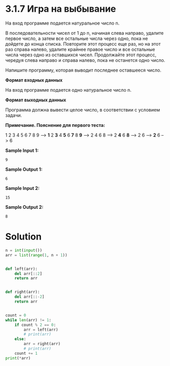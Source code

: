 # 3.1.7 Игра на выбывание

На вход программе подается натуральное число n.

В последовательности чисел от 1 до n, начиная слева направо, удалите первое число, а затем все остальные числа через
одно, пока не дойдете до конца списка. Повторите этот процесс еще раз, но на этот раз справа налево, удалите крайнее
правое число и все остальные числа через одно из оставшихся чисел. Продолжайте этот процесс, чередуя слева направо и
справа налево, пока не останется одно число.

Напишите программу, которая выводит последнее оставшееся число.

**Формат входных данных**

На вход программе подается одно натуральное число n.

**Формат выходных данных**

Программа должна вывести целое число, в соответствии с условием задачи.

**Примечание. Пояснение для первого теста:**

1 2 3 4 5 6 7 8 9 –> **1** 2 **3** 4 **5** 6 **7** 8 **9** –> 2 4 6 8 –> 2 **4** 6 **8** –> 2 6 –> **2** 6 –> 6

**Sample Input 1:**

```
9
```

**Sample Output 1:**

```
6
```

**Sample Input 2:**

```
15
```

**Sample Output 2:**

```
8
```

# Solution

```python
n = int(input())
arr = list(range(1, n + 1))


def left(arr):
    del arr[::2]
    return arr


def right(arr):
    del arr[::-2]
    return arr


count = 0
while len(arr) != 1:
    if count % 2 == 0:
        arr = left(arr)
        # print(arr)
    else:
        arr = right(arr)
        # print(arr)
    count += 1
print(*arr)
```
